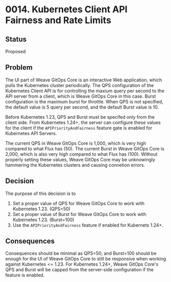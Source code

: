 # 0014. Kubernetes Client API Fairness and Rate Limits

## Status

Proposed

## Problem

The UI part of Weave GitOps Core is an interactive Web application, which pulls the Kubernetes cluster periodically.
The QPS configuration of the Kubernetes Client API is for controlling the maxium query per second to the API server from a client, which is Weave GitOps Core in this case.
Burst configuration is the maximum burst for throttle. When QPS is not specified, the default value is 5 query per second, and the default Burst value is 10.

Before Kubernetes 1.23, QPS and Burst must be specifed only from the client side.
From Kubernetes 1.24+, the server can configure these values for the client if the `APIPriorityAndFairness` feature gate is enabled for Kubernetes API Servers.

The current QPS in Weave GitOps Core is 1,000, which is very high compared to what Flux has (50).
The current Burst in Weave GitOps Core is 2,000, which is also very high compared to what Flux has (100).
Without properly setting these values, Weave GitOps Core may be unknowingly hammering the Kubernetes clusters and causing connetion errors.

## Decision

The purpose of this decision is to
  1. Set a proper value of QPS for Weave GitOps Core to work with Kubernetes 1.23. (QPS=50)
  2. Set a proper value of Burst for Weave GitOps Core to work with Kubernetes 1.23. (Burst=100)
  3. Use the `APIPriorityAndFairness` feature if enabled for Kubernets 1.24+.

## Consequences

Consequences should be minimal as QPS=50, and Burst=100 should be enough for the UI of Weave GitOps Core to still be responsive when working against Kubernetes <= 1.23.
For Kubernetes 1.24+, Weave GitOps Core's QPS and Burst will be capped from the server-side configuration if the feature is enabled.

